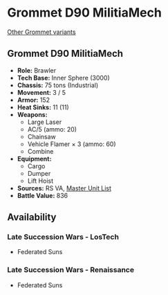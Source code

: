 # Grommet D90 MilitiaMech

[Other Grommet variants](../grommet.md)

## Grommet D90 MilitiaMech
- **Role:** Brawler
- **Tech Base:** Inner Sphere (3000)
- **Chassis:** 75 tons (Industrial)
- **Movement:** 3 / 5
- **Armor:** 152
- **Heat Sinks:** 11 (11)
- **Weapons:**
  - Large Laser
  - AC/5 (ammo: 20)
  - Chainsaw
  - Vehicle Flamer × 3 (ammo: 60)
  - Combine
- **Equipment:**
  - Cargo
  - Dumper
  - Lift Hoist
- **Sources:** RS VA, [Master Unit List](http://masterunitlist.info/Unit/Details/7180/grommet-d90-militiamech)
- **Battle Value:** 836

## Availability

### Late Succession Wars - LosTech
- Federated Suns

### Late Succession Wars - Renaissance
- Federated Suns

